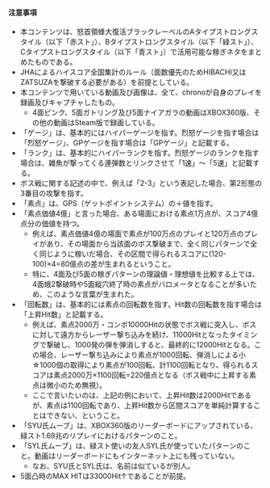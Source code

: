 #### 注意事項
- 本コンテンツは、怒首領蜂大復活ブラックレーベルのAタイプストロングスタイル（以下「赤スト」）、Bタイプストロングスタイル（以下「緑スト」）、Cタイプストロングスタイル（以下「青スト」）で活用可能な稼ぎネタをまとめたものである。
- JHAによるハイスコア全国集計のルール（面数優先のためHIBACHI又はZATSUZAを撃破する必要がある）を前提としている。
- 本コンテンツで用いている動画及び画像は、全て、chronoが自身のプレイを録画及びキャプチャしたもの。
	- 4面ピンク、5面ガトリング及び5面ナイアガラの動画はXBOX360版、その他の動画はSteam版で録画している。
- 「ゲージ」は、基本的にはハイパーゲージを指す。烈怒ゲージを指す場合は「烈怒ゲージ」、GPゲージを指す場合は「GPゲージ」と記載する。
- 「ランク」は、基本的にハイパーランクを指す。烈怒ゲージのランクを指す場合は、雑魚が撃ってくる連弾数とリンクさせて「1速」～「5速」と記載する。
- ボス戦に関する記述の中で、例えば「2-3」という表記した場合、第2形態の3番目の攻撃を指す。
- 「素点」は、GPS（ゲットポイントシステム）の＋値を指す。
- 「素点価値4億」と言った場合、ある場面における素点1万点が、スコア4億点分の価値を持つ。
	- 例えば、素点価値4億の場面で素点が100万点のプレイと120万点のプレイがあり、その場面から当該面のボス撃破まで、全く同じパターンで全く同じように稼いだ場合、その区間で得られるスコアに(120-100)×4=80億点の差が生まれるということ。
	- 特に、4面及び5面の稼ぎパターンの理論値・理想値を比較する上では、4面蛾2撃破時や5面縦穴終了時の素点がバロメータとなることが多いため、このような言葉が生まれた。
- 「回転数」は、基本的には素点の回転数を指す。Hit数の回転数を指す場合は「上昇Hit数」と記載する。
	- 例えば、素点2000万・コンボ10000Hitの状態でボス戦に突入し、ボスに対して遠方からレーザー撃ち込みを続け、11000Hitとなったタイミングで撃破し、1000発の弾を弾消しすると、最終的に12000Hitとなる。この場合、レーザー撃ち込みにより素点が1000回転、弾消しによる小☆1000個の取得により素点が100回転、計1100回転となり、得られるスコアは素点2000万×1100回転=220億点となる（ボス戦中に上昇する素点は微小のため無視）。
	- ここで言いたいのは、上記の例において、上昇Hit数は2000Hitであるが、素点は1100回転であり、上昇Hit数から区間スコアを単純計算することはできない、ということ。
- 「SYU氏ムーブ」は、XBOX360版のリーダーボードにアップされている、緑スト1.69兆のリプレイにおけるパターンのこと。
- 「SYL氏ムーブ」は、緑スト使いの友人SYL氏が使っていたパターンのこと。動画はリーダーボードにもインターネット上にも残っていない。
	- なお、SYU氏とSYL氏は、名前は似ているが別人。
- 5面凸時のMAX HITは33000Hit↑であることが前提。
